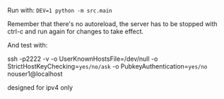 Run with: `DEV=1 python -m src.main`

Remember that there's no autoreload, the server has to be stopped with ctrl-c and run again for changes to take effect.

And test with:

ssh -p2222 -v -o UserKnownHostsFile=/dev/null -o StrictHostKeyChecking=`yes/no/ask` -o PubkeyAuthentication=`yes/no` nouser1@localhost


designed for ipv4 only
